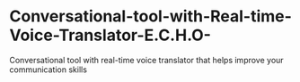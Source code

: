 # Conversational-tool-with-Real-time-Voice-Translator-E.C.H.O-
Conversational tool with real-time voice translator that helps improve your communication skills 
